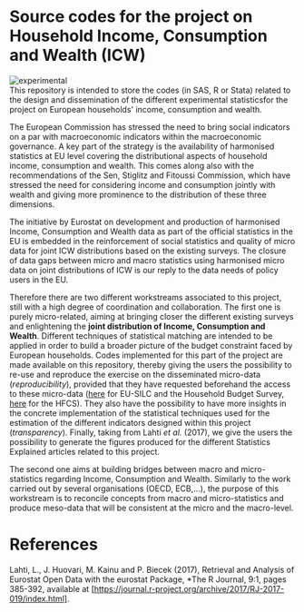 # Source codes for the project on Household Income, Consumption and Wealth (ICW)
![experimental](http://ec.europa.eu/eurostat/statistics-explained/images/9/95/Experimental.png)<br />
This repository is intended to store the codes (in SAS, R or Stata) related to the design and dissemination of the different experimental statisticsfor the project on European households' income, consumption and wealth.

The European Commission has stressed the need to bring social indicators on a par with macroeconomic indicators within the macroeconomic governance. A key part of the strategy is the availability of harmonised statistics at EU level covering the distributional aspects of household income, consumption and wealth. This comes along also with the recommendations of the Sen, Stiglitz and Fitoussi Commission, which have stressed the need for considering income and consumption jointly with wealth and giving more prominence to the distribution of these three dimensions.

The initiative by Eurostat on development and production of harmonised Income, Consumption and Wealth data as part of the official statistics in the EU is embedded in the reinforcement of social statistics and quality of micro data for joint ICW distributions based on the existing surveys. The closure of data gaps between micro and macro statistics using harmonised micro data on joint distributions of ICW is our reply to the data needs of policy users in the EU.

Therefore there are two different workstreams associated to this project, still with a high degree of coordination and collaboration. The first one is purely micro-related, aiming at bringing closer the different existing surveys and enlightening the **joint distribution of Income, Consumption and Wealth**. Different techniques of statistical matching are intended to be applied in order to build a broader picture of the budget constraint faced by European households. 
Codes implemented for this part of the project are made available on this repository, thereby giving the users the possibility to re-use and reproduce the exercise on the disseminated micro-data (*reproducibility*), provided that they have requested beforehand the access to these micro-data ([here](http://ec.europa.eu/eurostat/web/microdata/overview) for EU-SILC and the Household Budget Survey, [here](https://www.ecb.europa.eu/pub/economic-research/research-networks/html/researcher_hfcn.en.html) for the HFCS). 
They also have the possibility to have more insights in the concrete implementation of the statistical techniques used for the estimation of the different indicators designed within this project (*transparency*). Finally, taking from Lahti _et al._ (2017), we give the users the possibility to generate the figures produced for the different Statistics Explained articles related to this project.

The second one aims at building bridges between macro and micro-statistics regarding Income, Consumption and Wealth. Similarly to the work carried out by several organisations (OECD, ECB,...), the purpose of this workstream is to reconcile concepts from macro and micro-statistics and produce meso-data that will be consistent at the micro and the macro-level.

# References
Lahti, L., J. Huovari, M. Kainu and P. Biecek (2017), Retrieval and Analysis of Eurostat Open Data with the eurostat Package, *The R Journal, 9:1, pages 385-392, available at [https://journal.r-project.org/archive/2017/RJ-2017-019/index.html].